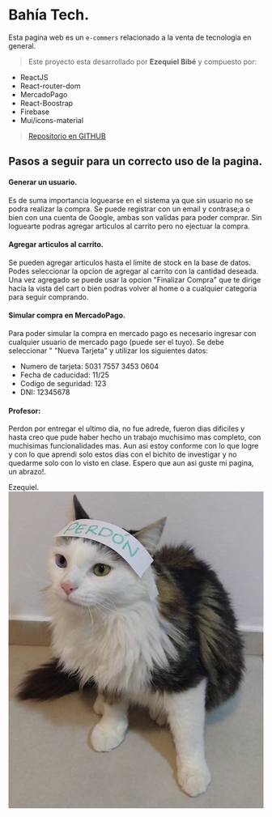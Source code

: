 # Bahía Tech.

Esta pagina web es un ```e-commers``` relacionado a la venta de tecnologia en general.

> Este proyecto esta desarrollado por **Ezequiel Bibé** y compuesto por:
* ReactJS
* React-router-dom
* MercadoPago
* React-Boostrap
* Firebase
* Mui/icons-material


>[Repositorio en GITHUB](https://github.com/ezequielbibe/React-CoderHouse)

## Pasos a seguir para un correcto uso de la pagina.

#### Generar un usuario.
Es de suma importancia loguearse en el sistema ya que sin usuario no se podra realizar la compra. Se puede registrar con un email y contrase;a o bien con una cuenta de Google, ambas son validas para poder comprar.
Sin loguearte podras agregar articulos al carrito pero no ejectuar la compra.

#### Agregar articulos al carrito.
Se pueden agregar articulos hasta el limite de stock en la base de datos. Podes seleccionar la opcion de agregar al carrito con la cantidad deseada. Una vez agregado se puede usar la opcion "Finalizar Compra" que te dirige hacia la vista del cart o bien podras volver al home o a cualquier categoria para seguir comprando.

#### Simular compra en MercadoPago.
Para poder simular la compra en mercado pago es necesario ingresar con cualquier usuario de mercado pago (puede ser el tuyo). Se debe seleccionar "
"Nueva Tarjeta" y utilizar los siguientes datos: 

* Numero de tarjeta: 5031 7557 3453 0604
* Fecha de caducidad: 11/25
* Codigo de seguridad: 123
* DNI: 12345678



#### Profesor:
Perdon por entregar el ultimo dia, no fue adrede, fueron dias dificiles y hasta creo que pude haber hecho un trabajo muchisimo mas completo, con muchisimas funcionalidades mas. Aun asi estoy conforme con lo que logre y con lo que aprendi solo estos dias con el bichito de investigar y no quedarme solo con lo visto en clase. 
Espero que aun asi guste mi pagina, un abrazo!.

Ezequiel.
![gatito pidiendo disculpas](./public/gatito.jpg_large)